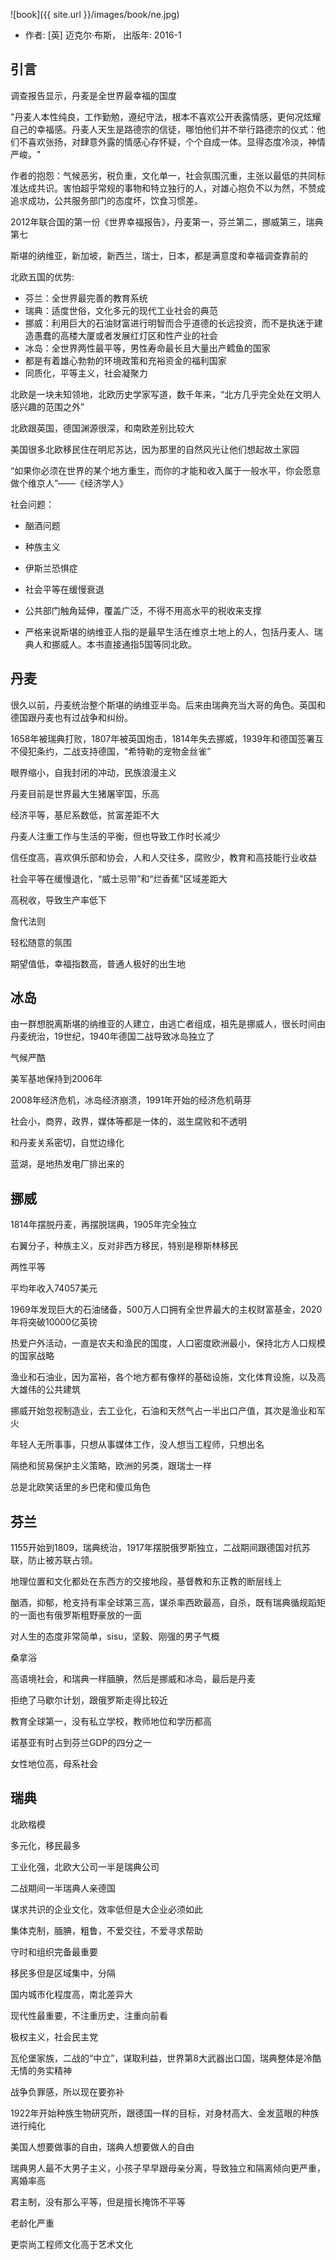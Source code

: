 ![book]({{ site.url }}/images/book/ne.jpg)

- 作者:  [英] 迈克尔·布斯， 出版年: 2016-1

## 引言

调查报告显示，丹麦是全世界最幸福的国度

"丹麦人本性纯良，工作勤勉，遵纪守法，根本不喜欢公开表露情感，更何况炫耀自己的幸福感。丹麦人天生是路德宗的信徒，哪怕他们并不举行路德宗的仪式：他们不喜欢张扬，对肆意外露的情感心存怀疑，个个自成一体。显得态度冷淡，神情严峻。"

作者的抱怨：气候恶劣，税负重，文化单一，社会氛围沉重，主张以最低的共同标准达成共识。害怕超乎常规的事物和特立独行的人，对雄心抱负不以为然，不赞成追求成功，公共服务部门的态度坏，饮食习惯差。

2012年联合国的第一份《世界幸福报告》，丹麦第一，芬兰第二，挪威第三，瑞典第七

斯堪的纳维亚，新加坡，新西兰，瑞士，日本，都是满意度和幸福调查靠前的

北欧五国的优势:
- 芬兰：全世界最完善的教育系统
- 瑞典：适度世俗，文化多元的现代工业社会的典范
- 挪威：利用巨大的石油财富进行明智而合乎道德的长远投资，而不是执迷于建造愚蠢的高楼大厦或者发展红灯区和性产业的社会
- 冰岛：全世界两性最平等，男性寿命最长且大量出产鳕鱼的国家
- 都是有着雄心勃勃的环境政策和充裕资金的福利国家
- 同质化，平等主义，社会凝聚力

北欧是一块未知领地，北欧历史学家写道，数千年来，“北方几乎完全处在文明人感兴趣的范围之外”

北欧跟英国，德国渊源很深，和南欧差别比较大

美国很多北欧移民住在明尼苏达，因为那里的自然风光让他们想起故土家园

“如果你必须在世界的某个地方重生，而你的才能和收入属于一般水平，你会愿意做个维京人”——《经济学人》

社会问题：
- 酗酒问题
- 种族主义
- 伊斯兰恐惧症
- 社会平等在缓慢衰退
- 公共部门触角延伸，覆盖广泛，不得不用高水平的税收来支撑

- 严格来说斯堪的纳维亚人指的是最早生活在维京土地上的人，包括丹麦人、瑞典人和挪威人。本书直接通指5国等同北欧。

## 丹麦

很久以前，丹麦统治整个斯堪的纳维亚半岛。后来由瑞典充当大哥的角色。英国和德国跟丹麦也有过战争和纠纷。

1658年被瑞典打败，1807年被英国炮击，1814年失去挪威，1939年和德国签署互不侵犯条约，二战支持德国，“希特勒的宠物金丝雀”

眼界缩小，自我封闭的冲动，民族浪漫主义

丹麦目前是世界最大生猪屠宰国，乐高

经济平等，基尼系数低，贫富差距不大

丹麦人注重工作与生活的平衡，但也导致工作时长减少

信任度高，喜欢俱乐部和协会，人和人交往多，腐败少，教育和高技能行业收益

社会平等在缓慢退化，“威士忌带”和“烂香蕉”区域差距大

高税收，导致生产率低下

詹代法则

轻松随意的氛围

期望值低，幸福指数高，普通人极好的出生地

## 冰岛

由一群想脱离斯堪的纳维亚的人建立，由逃亡者组成，祖先是挪威人，很长时间由丹麦统治，19世纪，1940年德国二战导致冰岛独立了

气候严酷

美军基地保持到2006年

2008年经济危机，冰岛经济崩溃，1991年开始的经济危机萌芽

社会小，商界，政界，媒体等都是一体的，滋生腐败和不透明

和丹麦关系密切，自觉边缘化

蓝湖，是地热发电厂排出来的


## 挪威

1814年摆脱丹麦，再摆脱瑞典，1905年完全独立

右翼分子，种族主义，反对非西方移民，特别是穆斯林移民

两性平等

平均年收入74057美元

1969年发现巨大的石油储备，500万人口拥有全世界最大的主权财富基金，2020年将突破10000亿英镑

热爱户外活动，一直是农夫和渔民的国度，人口密度欧洲最小，保持北方人口规模的国家战略

渔业和石油业，因为富裕，各个地方都有像样的基础设施，文化体育设施，以及高大雄伟的公共建筑

挪威开始忽视制造业，去工业化，石油和天然气占一半出口产值，其次是渔业和军火

年轻人无所事事，只想从事媒体工作，没人想当工程师，只想出名

隔绝和贸易保护主义策略，欧洲的另类，跟瑞士一样

总是北欧笑话里的乡巴佬和傻瓜角色

## 芬兰

1155开始到1809，瑞典统治，1917年摆脱俄罗斯独立，二战期间跟德国对抗苏联，防止被苏联占领。

地理位置和文化都处在东西方的交接地段，基督教和东正教的断层线上

酗酒，抑郁，枪支持有率全球第三高，谋杀率西欧最高，自杀，既有瑞典循规蹈矩的一面也有俄罗斯粗野豪放的一面

对人生的态度非常简单，sisu，坚毅、刚强的男子气概

桑拿浴

高语境社会，和瑞典一样腼腆，然后是挪威和冰岛，最后是丹麦

拒绝了马歇尔计划，跟俄罗斯走得比较近

教育全球第一，没有私立学校，教师地位和学历都高

诺基亚有时占到芬兰GDP的四分之一

女性地位高，母系社会

## 瑞典

北欧楷模

多元化，移民最多

工业化强，北欧大公司一半是瑞典公司

二战期间一半瑞典人亲德国

谋求共识的企业文化，效率低但是大企业必须如此

集体克制，腼腆，粗鲁，不爱交往，不爱寻求帮助

守时和组织完备最重要

移民多但是区域集中，分隔

国内城市化程度高，南北差异大

现代性最重要，不注重历史，注重向前看

极权主义，社会民主党

瓦伦堡家族，二战的“中立”，谋取利益，世界第8大武器出口国，瑞典整体是冷酷无情的务实精神

战争负罪感，所以现在要弥补

1922年开始种族生物研究所，跟德国一样的目标，对身材高大、金发蓝眼的种族进行纯化

美国人想要做事的自由，瑞典人想要做人的自由

瑞典男人最不大男子主义，小孩子早早跟母亲分离，导致独立和隔离倾向更严重，离婚率高

君主制，没有那么平等，但是擅长掩饰不平等

老龄化严重

更崇尚工程师文化高于艺术文化